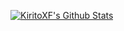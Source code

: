[![KiritoXF's Github Stats](https://github-readme-stats.vercel.app/api?username=KiritoXF&count_private=true&show_icons=true&theme=merko&include_all_commits=true)](https://github.com/KiritoXF)
